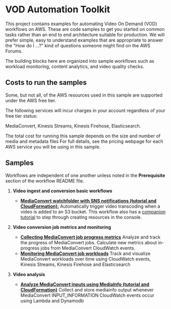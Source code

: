 # VOD Automation Toolkit

This project contains examples for automating Video On Demand (VOD) workflows on AWS.  These are code samples to get you started on common tasks rather than an end to end architecture suitable for production.  We will prefer simple, easy to understand examples that are appropriate to answer the "How do I ...?" kind of questions someone might find on  the AWS Forums.

The building blocks here are organized into sample workflows such as workload monitoring, content analytics, and video quality checks. 

## Costs to run the samples

Some, but not all, of the AWS resources used in this sample are supported under the AWS free tier.  

The following services will incur charges in your account regardless of your free tier status:

MediaConvert, Kinesis Streams, Kinesis Firehose, Elasticsearch.

The total cost for running this sample depends on the size and number of media and metadata files For full details, see the pricing webpage for each AWS service you will be using in this sample.

## Samples  

Workflows are independent of one another unless noted in the **Prerequisite** section of the workflow README file.

1. **Video ingest and conversion basic workflows** 
    *  **[MediaConvert watchfolder with SNS notifications (tutorial and CloudFormation):](./MediaConvert-WorkflowWatchFolderAndNotification/README.md)** Automatically trigger video transcoding when a video is added to an S3 bucket.  This workflow also has a [companion tutorial](./MediaConvert-WorkflowWatchFolderAndNotification/README-tutorial.md) to step through creating resources in the console.
    
    
2. **Video conversion job metrics and monitoring**
    * **[Collecting MediaConvert job progress metrics](./MediaConvert-JobProgressMetrics/README.md)** Analyze and track the progress of MediaConvert jobs. Calculate new metrics about in-progress jobs from MediaConvert CloudWatch events.
    * **[Monitoring MediaConvert job workloads](./MediaConvert-JobWorkloadMonitoring/README.md)** Track and visualize MediaConvert workloads over time using CloudWatch events, Kinesis Streams, Kinesis Firehose and Elasticsearch
3. **Video analysis**
    *  **[Analyze MediaConvert inputs using MediaInfo (tutorial and CloudFormation)](./VideoAnalysis-MediainfoLambda/README-tutorial.md)** Collect and store mediainfo output whenever MediaConvert INPUT_INFORMATION CloudWatch events occur using Lambda and Dynamodb




